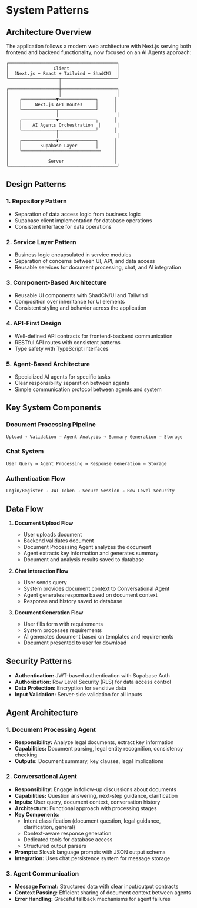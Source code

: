# System Patterns

## Architecture Overview

The application follows a modern web architecture with Next.js serving both frontend and backend functionality, now focused on an AI Agents approach:

```
┌─────────────────────────────────────────┐
│                 Client                  │
│  (Next.js + React + Tailwind + ShadCN)  │
└───────────────────┬─────────────────────┘
                    │
┌───────────────────┼─────────────────────┐
│                   │                     │
│    ┌─────────────▼──────────────┐      │
│    │     Next.js API Routes     │      │
│    └─────────────┬──────────────┘      │
│                  │                      │
│    ┌─────────────▼──────────────┐      │
│    │    AI Agents Orchestration  │      │
│    └─────────────┬──────────────┘      │
│                  │                      │
│    ┌─────────────▼──────────────┐      │
│    │       Supabase Layer       │      │
│    └──────────────────────────────     │
│                                        │
│               Server                   │
└─────────────────────────────────────────┘
```

## Design Patterns

### 1. Repository Pattern
- Separation of data access logic from business logic
- Supabase client implementation for database operations
- Consistent interface for data operations

### 2. Service Layer Pattern
- Business logic encapsulated in service modules
- Separation of concerns between UI, API, and data access
- Reusable services for document processing, chat, and AI integration

### 3. Component-Based Architecture
- Reusable UI components with ShadCN/UI and Tailwind
- Composition over inheritance for UI elements
- Consistent styling and behavior across the application

### 4. API-First Design
- Well-defined API contracts for frontend-backend communication
- RESTful API routes with consistent patterns
- Type safety with TypeScript interfaces

### 5. Agent-Based Architecture
- Specialized AI agents for specific tasks
- Clear responsibility separation between agents
- Simple communication protocol between agents and system

## Key System Components

### Document Processing Pipeline
```
Upload → Validation → Agent Analysis → Summary Generation → Storage
```

### Chat System
```
User Query → Agent Processing → Response Generation → Storage
```

### Authentication Flow
```
Login/Register → JWT Token → Secure Session → Row Level Security
```

## Data Flow

1. **Document Upload Flow**
   - User uploads document
   - Backend validates document
   - Document Processing Agent analyzes the document
   - Agent extracts key information and generates summary
   - Document and analysis results saved to database

2. **Chat Interaction Flow**
   - User sends query
   - System provides document context to Conversational Agent
   - Agent generates response based on document context
   - Response and history saved to database

3. **Document Generation Flow**
   - User fills form with requirements
   - System processes requirements
   - AI generates document based on templates and requirements
   - Document presented to user for download

## Security Patterns

- **Authentication:** JWT-based authentication with Supabase Auth
- **Authorization:** Row Level Security (RLS) for data access control
- **Data Protection:** Encryption for sensitive data
- **Input Validation:** Server-side validation for all inputs

## Agent Architecture

### 1. Document Processing Agent
- **Responsibility:** Analyze legal documents, extract key information
- **Capabilities:** Document parsing, legal entity recognition, consistency checking
- **Outputs:** Document summary, key clauses, legal implications

### 2. Conversational Agent
- **Responsibility:** Engage in follow-up discussions about documents
- **Capabilities:** Question answering, next-step guidance, clarification
- **Inputs:** User query, document context, conversation history
- **Architecture:** Functional approach with processing stages
- **Key Components:**
  - Intent classification (document question, legal guidance, clarification, general)
  - Context-aware response generation
  - Dedicated tools for database access
  - Structured output parsers
- **Prompts:** Slovak language prompts with JSON output schema
- **Integration:** Uses chat persistence system for message storage

### 3. Agent Communication
- **Message Format:** Structured data with clear input/output contracts
- **Context Passing:** Efficient sharing of document context between agents
- **Error Handling:** Graceful fallback mechanisms for agent failures
